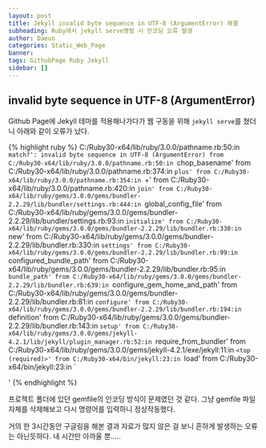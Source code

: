 ```yaml
---
layout: post
title: Jekyll invalid byte sequence in UTF-8 (ArgumentError) 해결
subheading: Ruby에서 jekyll serve명령 시 인코딩 오류 발생
author: Daeun
categories: Static_Web_Page
banner:
tags: GithubPage Ruby Jekyll
sidebar: []
---
```


## invalid byte sequence in UTF-8 (ArgumentError)

Github Page에 Jekyll 테마를 적용해나가다가 웹 구동을 위해
`jekyll serve`를 쳤더니 아래와 같이 오류가 났다.

{% highlight ruby %}
    C:/Ruby30-x64/lib/ruby/3.0.0/pathname.rb:50:in `match?': invalid byte sequence in UTF-8 (ArgumentError)
    from C:/Ruby30-x64/lib/ruby/3.0.0/pathname.rb:50:in `chop_basename'
    from C:/Ruby30-x64/lib/ruby/3.0.0/pathname.rb:374:in `plus'
    from C:/Ruby30-x64/lib/ruby/3.0.0/pathname.rb:354:in `+'
    from C:/Ruby30-x64/lib/ruby/3.0.0/pathname.rb:420:in `join'
    from C:/Ruby30-x64/lib/ruby/gems/3.0.0/gems/bundler-2.2.29/lib/bundler/settings.rb:444:in `global_config_file'
    from C:/Ruby30-x64/lib/ruby/gems/3.0.0/gems/bundler-2.2.29/lib/bundler/settings.rb:93:in `initialize'
    from C:/Ruby30-x64/lib/ruby/gems/3.0.0/gems/bundler-2.2.29/lib/bundler.rb:330:in `new'
    from C:/Ruby30-x64/lib/ruby/gems/3.0.0/gems/bundler-2.2.29/lib/bundler.rb:330:in `settings'
    from C:/Ruby30-x64/lib/ruby/gems/3.0.0/gems/bundler-2.2.29/lib/bundler.rb:99:in `configured_bundle_path'
    from C:/Ruby30-x64/lib/ruby/gems/3.0.0/gems/bundler-2.2.29/lib/bundler.rb:95:in `bundle_path'
    from C:/Ruby30-x64/lib/ruby/gems/3.0.0/gems/bundler-2.2.29/lib/bundler.rb:639:in `configure_gem_home_and_path'
    from C:/Ruby30-x64/lib/ruby/gems/3.0.0/gems/bundler-2.2.29/lib/bundler.rb:81:in `configure'
    from C:/Ruby30-x64/lib/ruby/gems/3.0.0/gems/bundler-2.2.29/lib/bundler.rb:194:in `definition'
    from C:/Ruby30-x64/lib/ruby/gems/3.0.0/gems/bundler-2.2.29/lib/bundler.rb:143:in `setup'
    from C:/Ruby30-x64/lib/ruby/gems/3.0.0/gems/jekyll-4.2.1/lib/jekyll/plugin_manager.rb:52:in `require_from_bundler'
    from C:/Ruby30-x64/lib/ruby/gems/3.0.0/gems/jekyll-4.2.1/exe/jekyll:11:in `<top (required)>'
    from C:/Ruby30-x64/bin/jekyll:23:in `load'
    from C:/Ruby30-x64/bin/jekyll:23:in `<main>'
{% endhighlight %}

프로젝트 폴더에 있던 gemfile의 인코딩 방식이 문제였던 것 같다. 그냥 gemfile 파일 자체를 삭제해보고 다시 명령어를 입력하니 정상작동했다. 

거의 한 3시간동안 구글링을 해본 결과 자료가 많지 않은 걸 보니 흔하게 발생하는 오류는 아닌듯하다. 내 시간만 아까울 뿐.....